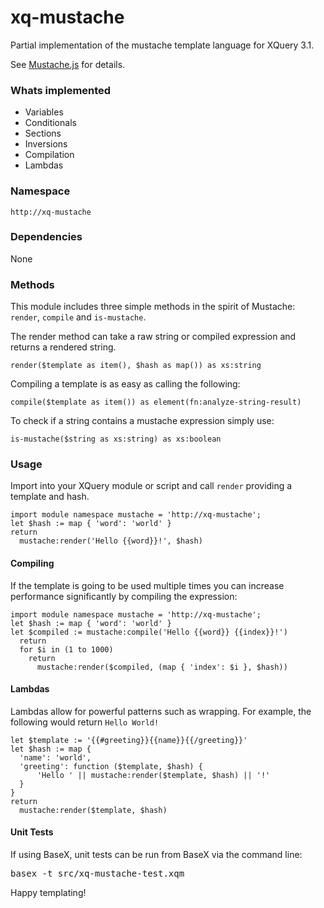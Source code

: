 # xq-mustache
Partial implementation of the mustache template language for XQuery 3.1. <p />
See <a href="https://mustache.github.io/">Mustache.js</a> for details.

### Whats implemented
* Variables
* Conditionals
* Sections
* Inversions
* Compilation
* Lambdas

### Namespace
``http://xq-mustache``

### Dependencies
None

### Methods
This module includes three simple methods in the spirit of Mustache: <code>render</code>, <code>compile</code> and <code>is-mustache</code>. <br />

The render method can take a raw string or compiled expression and returns a rendered string.
```xquery
render($template as item(), $hash as map()) as xs:string 
```
Compiling a template is as easy as calling the following: 
```xquery
compile($template as item()) as element(fn:analyze-string-result) 
```
To check if a string contains a mustache expression simply use:
```xquery
is-mustache($string as xs:string) as xs:boolean
```
### Usage
Import into your XQuery module or script and call <code>render</code> providing a template and hash.

```xquery
import module namespace mustache = 'http://xq-mustache';
let $hash := map { 'word': 'world' }
return
  mustache:render('Hello {{word}}!', $hash) 
```
#### Compiling
If the template is going to be used multiple times you can increase performance significantly by compiling the expression:
```xquery
import module namespace mustache = 'http://xq-mustache';
let $hash := map { 'word': 'world' }
let $compiled := mustache:compile('Hello {{word}} {{index}}!')
  return
  for $i in (1 to 1000)
    return
      mustache:render($compiled, (map { 'index': $i }, $hash)) 
```
#### Lambdas
Lambdas allow for powerful patterns such as wrapping. For example, the following would return 
<code>Hello World!</code>

```xquery
let $template := '{{#greeting}}{{name}}{{/greeting}}'
let $hash := map {
  'name': 'world',
  'greeting': function ($template, $hash) {
      'Hello ' || mustache:render($template, $hash) || '!' 
  }
}
return
  mustache:render($template, $hash)
```

#### Unit Tests
If using BaseX, unit tests can be run from BaseX via the command line:
<pre>basex -t src/xq-mustache-test.xqm</pre>

Happy templating!
